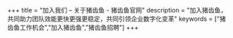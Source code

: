 +++
title = "加入我们 – 关于猪齿鱼 - 猪齿鱼官网"
description = "加入猪齿鱼，共同助力团队效能更快更强更稳定，共同引领企业数字化变革"
keywords = ["猪齿鱼工作机会","加入猪齿鱼","猪齿鱼招聘"]
+++
